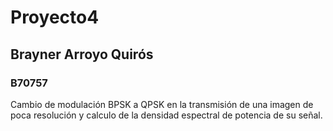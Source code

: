 # Proyecto4
## Brayner Arroyo Quirós
### B70757
Cambio de modulación BPSK a QPSK en la transmisión de una imagen de poca resolución y calculo de la densidad espectral de potencia de su señal.
